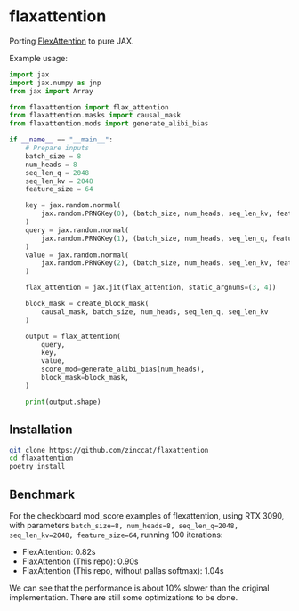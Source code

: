# flaxattention

Porting [FlexAttention](https://github.com/pytorch-labs/attention-gym) to pure JAX.

Example usage:

```python
import jax
import jax.numpy as jnp
from jax import Array

from flaxattention import flax_attention
from flaxattention.masks import causal_mask
from flaxattention.mods import generate_alibi_bias

if __name__ == "__main__":
    # Prepare inputs
    batch_size = 8
    num_heads = 8
    seq_len_q = 2048
    seq_len_kv = 2048
    feature_size = 64

    key = jax.random.normal(
        jax.random.PRNGKey(0), (batch_size, num_heads, seq_len_kv, feature_size)
    )
    query = jax.random.normal(
        jax.random.PRNGKey(1), (batch_size, num_heads, seq_len_q, feature_size)
    )
    value = jax.random.normal(
        jax.random.PRNGKey(2), (batch_size, num_heads, seq_len_kv, feature_size)
    )

    flax_attention = jax.jit(flax_attention, static_argnums=(3, 4))

    block_mask = create_block_mask(
        causal_mask, batch_size, num_heads, seq_len_q, seq_len_kv
    )

    output = flax_attention(
        query,
        key,
        value,
        score_mod=generate_alibi_bias(num_heads),
        block_mask=block_mask,
    )

    print(output.shape)
```

## Installation

```bash
git clone https://github.com/zinccat/flaxattention
cd flaxattention
poetry install
```

## Benchmark

For the checkboard mod_score examples of flexattention, using RTX 3090, with parameters `batch_size=8, num_heads=8, seq_len_q=2048, seq_len_kv=2048, feature_size=64`, running 100 iterations:

- FlexAttention: 0.82s
- FlaxAttention (This repo): 0.90s
- FlaxAttention (This repo, without pallas softmax): 1.04s

We can see that the performance is about 10% slower than the original implementation. There are still some optimizations to be done.